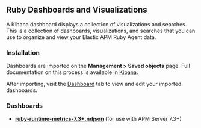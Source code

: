 ## Ruby Dashboards and Visualizations

A Kibana dashboard displays a collection of visualizations and searches.
This is a collection of dashboards, visualizations, and searches that you can use to organize and view your Elastic APM Ruby Agent data.

### Installation

Dashboards are imported on the **Management > Saved objects** page.
Full documentation on this process is available in [Kibana](https://www.elastic.co/guide/en/kibana/current/managing-saved-objects.html).

After importing, visit the [Dashboard](https://www.elastic.co/guide/en/kibana/current/dashboard.html) tab to view and edit your imported dashboards.

### Dashboards

- [**ruby-runtime-metrics-7.3+.ndjson**](ruby-runtime-metrics-7.3+.ndjson) (for use with APM Server 7.3+)

